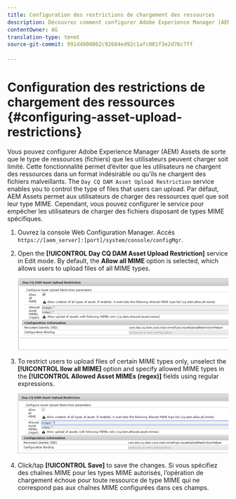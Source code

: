 ```yaml
---
title: Configuration des restrictions de chargement des ressources
description: Découvrez comment configurer Adobe Experience Manager (AEM) Assets de sorte que le type de ressources (fichiers) que les utilisateurs peuvent télécharger soit limité.
contentOwner: AG
translation-type: tm+mt
source-git-commit: 991d4900862c92684ed92c1afc081f3e2d76c7ff

---
```



# Configuration des restrictions de chargement des ressources {#configuring-asset-upload-restrictions}

Vous pouvez configurer Adobe Experience Manager (AEM) Assets de sorte que le type de ressources (fichiers) que les utilisateurs peuvent charger soit limité. Cette fonctionnalité permet d’éviter que les utilisateurs ne chargent des ressources dans un format indésirable ou qu’ils ne chargent des fichiers malveillants. The `Day CQ DAM Asset Upload Restriction` service enables you to control the type of files that users can upload. Par défaut, AEM Assets permet aux utilisateurs de charger des ressources quel que soit leur type MIME. Cependant, vous pouvez configurer le service pour empêcher les utilisateurs de charger des fichiers disposant de types MIME spécifiques.

1. Ouvrez la console Web Configuration Manager. Accès `https://[aem_server]:[port]/system/console/configMgr`.
1. Open the **[!UICONTROL Day CQ DAM Asset Upload Restriction]** service in Edit mode. By default, the **Allow all MIME** option is selected, which allows users to upload files of all MIME types.

   ![chlimage_1-378](assets/chlimage_1-378.png)

1. To restrict users to upload files of certain MIME types only, unselect the **[!UICONTROL llow all MIME]** option and specify allowed MIME types in the **[!UICONTROL Allowed Asset MIMEs (regex)]** fields using regular expressions.

   ![chlimage_1-379](assets/chlimage_1-379.png)

1. Click/tap **[!UICONTROL Save]** to save the changes. Si vous spécifiez des chaînes MIME pour les types MIME autorisés, l’opération de chargement échoue pour toute ressource de type MIME qui ne correspond pas aux chaînes MIME configurées dans ces champs.

